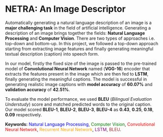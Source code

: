 # NETRA: An Image Descriptor

Automatically generating a natural language description of an image is a **major challenging task** in the field of artificial intelligence. Generating a description of an image brings together the fields: **Natural Language Processing** and **Computer Vision**. There are two types of approaches i.e. top-down and bottom-up. In this project, we followed a top-down approach starting from extracting image features and finally generating meaningful textual description (caption) into speech form. 

In our model, firstly the fixed size of the image is passed to the pre-trained model of **Convolutional Neural Network** named (**VGG-16**) encoder that extracts the features present in the image which are then fed to **LSTM**, finally generating the meaningful captions. The model is successful in generating realistic image captions with **model accuracy** of **60.07%** and **validation accuracy** of **42.51%**.

To evaluate the model performance, we used **BLEU** (*Bilingual Evaluation Understudy*) score and matched predicted words to the original caption. Our model scored **BLEU-1**, **BLEU-2**, **BLEU-3**, **BLEU-4** as **0.43**, **0.25**, **0.18**, **0.09** respectively.

**Keywords:** <span style="color:blue">Natural Language Processing</span>, <span style="color:green">Computer Vision</span>, <span style="color:red">Convolutional Neural Network</span>, <span style="color:orange">Recurrent Neural Network</span>, <span style="color:purple">LSTM</span>, <span style="color:brown">BLEU</span>.
